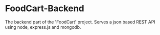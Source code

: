 # FoodCart-Backend

The backend part of the 'FoodCart' project. Serves a json based REST API using node, express.js and mongodb.
